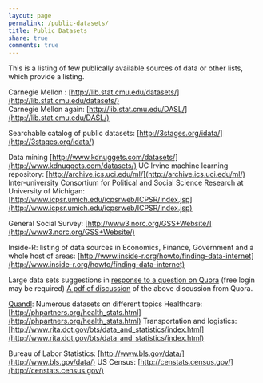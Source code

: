 ```yaml
---
layout: page
permalink: /public-datasets/
title: Public Datasets
share: true
comments: true
---
```


This is a listing of few publically available sources of data or other lists, which provide a listing.

Carnegie Mellon : [http://lib.stat.cmu.edu/datasets/](http://lib.stat.cmu.edu/datasets/)  
Carnegie Mellon again: [http://lib.stat.cmu.edu/DASL/](http://lib.stat.cmu.edu/DASL/)
 
Searchable catalog of public datasets: [http://3stages.org/idata/](http://3stages.org/idata/)
 
Data mining [http://www.kdnuggets.com/datasets/](http://www.kdnuggets.com/datasets/)
UC Irvine machine learning repository: [http://archive.ics.uci.edu/ml/](http://archive.ics.uci.edu/ml/)
Inter-university Consortium for Political and Social Science Research at University of Michigan: [http://www.icpsr.umich.edu/icpsrweb/ICPSR/index.jsp](http://www.icpsr.umich.edu/icpsrweb/ICPSR/index.jsp)
 
General Social Survey: [http://www3.norc.org/GSS+Website/](http://www3.norc.org/GSS+Website/)
 
Inside-R: listing of data sources in Economics, Finance, Government and a whole host of areas: [http://www.inside-r.org/howto/finding-data-internet](http://www.inside-r.org/howto/finding-data-internet)
 
Large data sets suggestions in [response to a question on Quora](http://www.quora.com/Data/Where-can-I-find-large-datasets-open-to-the-public) (free
login may be required) 
[A pdf of discussion](https://dl.dropboxusercontent.com/u/56796392/LargeDataSetSuggestionsFromQuora.pdf) of the above discussion from Quora.
 
[Quandl](http://www.quandl.com/): Numerous datasets on different topics 
Healthcare: [http://phpartners.org/health_stats.html](http://phpartners.org/health_stats.html)
Transportation and logistics: [http://www.rita.dot.gov/bts/data_and_statistics/index.html](http://www.rita.dot.gov/bts/data_and_statistics/index.html)

Bureau of Labor Statistics: [http://www.bls.gov/data/](http://www.bls.gov/data/)
US Census: [http://censtats.census.gov/](http://censtats.census.gov/)
